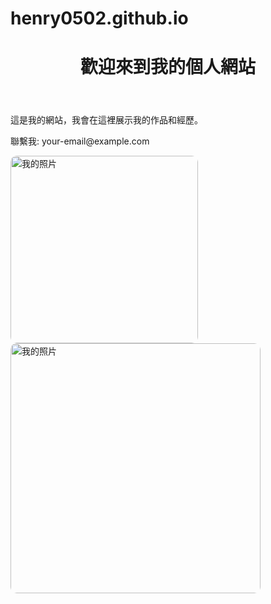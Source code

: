 # henry0502.github.io
<!DOCTYPE html>
<html lang="zh">
<head>
    <meta charset="UTF-8">
    <meta name="viewport" content="width=device-width, initial-scale=1.0">
    <title>我的個人網站</title>
</head>
<body>
    <header>
        <h1>歡迎來到我的個人網站</h1>
    </header>
    <main>
        <p>這是我的網站，我會在這裡展示我的作品和經歷。</p>
    </main>
    <footer>
        <p>聯繫我: your-email@example.com</p>
    </footer>
</body>
</html>
<head>
    <meta charset="UTF-8">
    <meta name="viewport" content="width=device-width, initial-scale=1.0">
    <title>我的個人網站</title>
    <link rel="stylesheet" href="style.css">
</head>
<img src="https://encrypted-tbn0.gstatic.com/images?q=tbn:ANd9GcSWpFthE7F70k88--6q9fFR01EKpDLmnQmDTQ&s" alt="我的照片" width="300" style="border-radius: 10px;">
<img src="https://truth.bahamut.com.tw/s01/202207/f113a79a39cb047d71267e0739b34c32.JPG" alt="我的照片" width="400" style="border-radius: 10px;">
